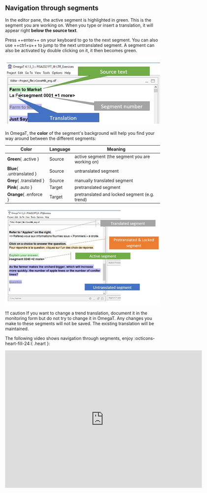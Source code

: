 ## Navigation through segments

In the editor pane, the active segment is highlighted in green. This is the segment you are working on. When you type or insert a translation, it will appear right **below the source text**. 

Press ++enter++ on your keyboard to go to the next segment. You can also use ++ctrl+u++ to jump to the next untranslated segment.
A segment can also be activated by double clicking on it, it then becomes green.

![](../_assets/img/07_active_segment.jpg)

In OmegaT, the **color** of the segment's background will help you find your way around between the different segments:

| Color                        | Language | Meaning  |
|------------------------------|----------|----------|
| **Green**{ .active }         | Source   | active segment (the segment you are working on)  |
| **Blue**{ .untranslated }    | Source   | untranslated segment     |
| **Grey**{ .translated }      | Source   | manually translated segment |
| **Pink**{ .auto }            | Target   | pretranslated segment         |
| **Orange**{ .enforce }       | Target   | pretranslated and locked segment (e.g. trend)        |

![](../_assets/img/08_color_coding.jpg)
<!-- @todo: add pink pretranslate -->

!!! caution
    If you want to change a trend translation, document it in the monitoring form but do not try to change it in OmegaT. Any changes you make to these segments will not be saved. The existing translation will be maintained.

The following video shows navigation through segments, enjoy :octicons-heart-fill-24:{ .heart }:
<iframe title="vimeo-player" src="https://player.vimeo.com/video/780443426?h=f715fb64e6" width="640" height="447" frameborder="0" allowfullscreen></iframe>

